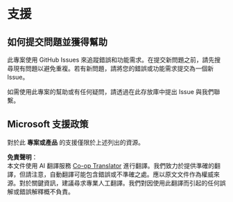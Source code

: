 <!--
CO_OP_TRANSLATOR_METADATA:
{
  "original_hash": "cd89329575372232e59605f7a08ae0df",
  "translation_date": "2025-08-24T20:59:19+00:00",
  "source_file": "SUPPORT.md",
  "language_code": "tw"
}
-->
# 支援

## 如何提交問題並獲得幫助  

此專案使用 GitHub Issues 來追蹤錯誤和功能需求。在提交新問題之前，請先搜尋現有問題以避免重複。若有新問題，請將您的錯誤或功能需求提交為一個新 Issue。

如需使用此專案的幫助或有任何疑問，請透過在此存放庫中提出 Issue 與我們聯繫。

## Microsoft 支援政策  

對於此 **專案或產品** 的支援僅限於上述列出的資源。

**免責聲明**：  
本文件使用 AI 翻譯服務 [Co-op Translator](https://github.com/Azure/co-op-translator) 進行翻譯。我們致力於提供準確的翻譯，但請注意，自動翻譯可能包含錯誤或不準確之處。應以原文文件作為權威來源。對於關鍵資訊，建議尋求專業人工翻譯。我們對因使用此翻譯而引起的任何誤解或錯誤解釋概不負責。